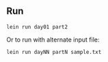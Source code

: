 ## Run

```
lein run day01 part2
```

Or to run with alternate input file:

```
lein run dayNN partN sample.txt
```